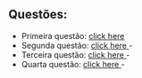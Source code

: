 ## Questões:
- Primeira questão: <a href="01.go"> click here </a>
- Segunda questão: <a href="02.go"> click here </a>- 
- Terceira questão: <a href="03.go"> click here </a>- 
- Quarta questão: <a href="04.go"> click here </a>- 

